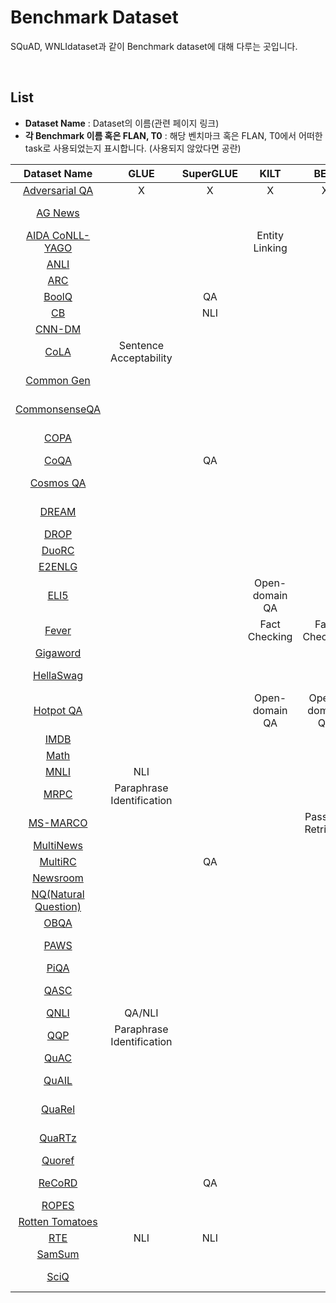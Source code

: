 # Benchmark Dataset
SQuAD, WNLIdataset과 같이 Benchmark dataset에 대해 다루는 곳입니다.  

<br>


## List
- **Dataset Name** : Dataset의 이름(관련 페이지 링크)
- **각 Benchmark 이름 혹은 FLAN, T0** : 해당 벤치마크 혹은 FLAN, T0에서 어떠한 task로 사용되었는지 표시합니다. (사용되지 않았다면 공란)


| Dataset Name | GLUE | SuperGLUE | KILT | BEIR | T0 | FLAN | 
|:---------:|:----------:|:----------:|:-------------:|:----------:|:---------:|:------------:|
| [Adversarial QA](https://paperswithcode.com/dataset/adversarialqa) | X | X | X | X | Extractive QA | X |
| [AG News](https://paperswithcode.com/dataset/ag-news) |  |  |  |  | Topic Classification | Summarization |
| [AIDA CoNLL-YAGO](https://paperswithcode.com/dataset/aida-conll-yago) |  |  | Entity Linking |  |  |  |
| [ANLI](https://paperswithcode.com/dataset/anli) |  |  |  |  | NLI | NLI |
| [ARC](https://paperswithcode.com/dataset/arc) |  |  |  |  |  | Closed-Book QA |
| [BoolQ](https://paperswithcode.com/dataset/boolq) |  | QA |  |  |  | Reading Comprehension |
| [CB](https://super.gluebenchmark.com/tasks) |  | NLI |  |  | NLI | NLI |
| [CNN-DM](https://paperswithcode.com/dataset/cnn-daily-mail-1) |  |  |  |  | Summarization | Summarization |
| [CoLA](https://gluebenchmark.com/tasks) | Sentence Acceptability |  |  |  |  | Misc. |
| [Common Gen](https://paperswithcode.com/dataset/commongen) |  |  |  |  | Structure-To-Text | Structure-To-Text |
| [CommonsenseQA](https://paperswithcode.com/dataset/commonsenseqa) |  |  |  |  | Multiple-Choice QA |  |
| [COPA](https://paperswithcode.com/dataset/copa) |  |  |  |  | Sentence Completion | Commonsense |
| [CoQA](https://paperswithcode.com/dataset/coqa) |  | QA |  |  |  | Misc. |
| [Cosmos QA](https://paperswithcode.com/dataset/cosmosqa) |  |  |  |  | Multiple-Choice QA | Reading Comprehension/Commonsense |
| [DREAM](https://paperswithcode.com/dataset/dream) |  |  |  |  | Multiple-Choice QA |  |
| [DROP](https://paperswithcode.com/dataset/drop) |  |  |  |  |  | Reading Comprehension |
| [DuoRC](https://paperswithcode.com/dataset/duorc) |  |  |  |  | Extractive QA |  |
| [E2ENLG](https://paperswithcode.com/dataset/e2e) |  |  |  |  |  | Structure-To-Text |
| [ELI5](https://paperswithcode.com/dataset/eli5) |  |  | Open-domain QA |  |  |  |
| [Fever](https://paperswithcode.com/dataset/fever) |  |  | Fact Checking | Fact Checking |  |  |
| [Gigaword](https://metatext.io/datasets/gigaword) |  |  |  |  | Summarization | Summarization |
| [HellaSwag](https://paperswithcode.com/dataset/hellaswag) |  |  |  |  | Sentence Completion | Commonsense |
| [Hotpot QA](https://paperswithcode.com/dataset/hotpotqa) |  |  | Open-domain QA | Open-domain QA | Closed-Book QA |  |
| [IMDB](https://paperswithcode.com/dataset/imdb-movie-reviews) |  |  |  |  | Sentiment | Sentiment |
| [Math](https://paperswithcode.com/dataset/math) |  |  |  |  |  | Misc. |
| [MNLI](https://paperswithcode.com/dataset/multinli) | NLI |  |  |  |  | NLI |
| [MRPC](https://paperswithcode.com/dataset/mrpc) | Paraphrase Identification |  |  |  | Paraphrase Identification | Paraphrase Identification |
| [MS-MARCO](https://paperswithcode.com/dataset/ms-marco) |  |  |  | Passage Retrieval |  |  |
| [MultiNews](https://paperswithcode.com/dataset/multi-news) |  |  |  |  | Summarization | Summarization |
| [MultiRC](https://paperswithcode.com/dataset/multirc) |  | QA |  |  |  | Reading Comprehension |
| [Newsroom](https://paperswithcode.com/dataset/newsroom) |  |  |  |  |  | Summarization |
| [NQ(Natural Question)](https://paperswithcode.com/dataset/natural-questions) |  |  |  |  |  | Closed-Book QA |
| [OBQA](https://paperswithcode.com/dataset/openbookqa) |  |  |  |  |  | Reading Comprehension |
| [PAWS](https://paperswithcode.com/dataset/paws) |  |  |  |  | Paraphrase Identification | Paraphrase Identification |
| [PiQA](https://paperswithcode.com/dataset/piqa) |  |  |  |  |  | Commonsense |
| [QASC](hhttps://paperswithcode.com/dataset/qasc) |  |  |  |  | Multiple-Choice QA |  |
| [QNLI](https://paperswithcode.com/dataset/qnli) | QA/NLI |  |  |  |  | NLI |
| [QQP](https://gluebenchmark.com/tasks) | Paraphrase Identification |  |  |  | Paraphrase Identification | Paraphrase Identification |
| [QuAC](https://paperswithcode.com/dataset/quac) |  |  |  |  |  | Misc. |
| [QuAIL](https://paperswithcode.com/dataset/quail) |  |  |  |  | Multiple-Choice QA |  |
| [QuaRel](https://paperswithcode.com/dataset/quarel) |  |  |  |  | Multiple-Choice QA |  |
| [QuaRTz](https://paperswithcode.com/dataset/quartz) |  |  |  |  | Multiple-Choice QA |  |
| [Quoref](https://paperswithcode.com/dataset/quoref) |  |  |  |  | Extractive QA |  |
| [ReCoRD](https://paperswithcode.com/dataset/record) |  | QA |  |  |  | Reading Comprehension/Commonsense |
| [ROPES](https://paperswithcode.com/dataset/ropes) |  |  |  |  | Extractive QA |  |
| [Rotten Tomatoes](https://huggingface.co/datasets/rotten_tomatoes) |  |  |  |  | Sentiment |  |
| [RTE](https://paperswithcode.com/dataset/rte) | NLI | NLI |  |  | NLI | NLI |
| [SamSum](https://paperswithcode.com/dataset/samsum-corpus) |  |  |  |  | Summarization | Summarization |
| [SciQ](https://paperswithcode.com/dataset/sciq) |  |  |  |  | Multiple-Choice QA |  |